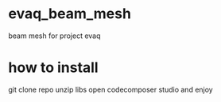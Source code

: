 # evaq_beam_mesh
beam mesh for project evaq

# how to install
git clone repo
unzip libs
open codecomposer studio and enjoy
